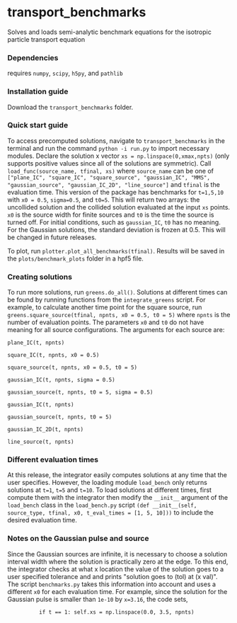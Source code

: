 # transport_benchmarks
Solves and loads semi-analytic benchmark equations for the isotropic particle transport equation 

### Dependencies 
requires `numpy`, `scipy`, `h5py`, and `pathlib`

### Installation guide 
Download the `transport_benchmarks` folder. 

### Quick start guide
To access precomputed solutions, navigate to `transport_benchmarks` in the terminal and run the command `python -i run.py` to import necessary modules. Declare the solution x vector `xs = np.linspace(0,xmax,npts)` (only supports positive values since all of the solutions are symmetric). Call `load_func(source_name, tfinal, xs)` where `source_name` can be one of `["plane_IC", "square_IC", "square_source", "gaussian_IC", "MMS", "gaussian_source", "gaussian_IC_2D", "line_source"]` and `tfinal` is the evaluation time. This version of the package has benchmarks for `t=1,5,10` with `x0 = 0.5`, `sigma=0.5`, and `t0=5`. This will return two arrays: the uncollided solution and the collided solution evaluated at the input `xs` points. `x0` is the source width for finite sources and `t0` is the time the source is turned off. For initial conditions, such as `gaussian_IC`, `t0` has no meaning. For the Gaussian solutions, the standard deviation is frozen at 0.5. This will be changed in future releases. 

To plot, run `plotter.plot_all_benchmarks(tfinal)`. Results will be saved in the `plots/benchmark_plots` folder in a hpf5 file. 

### Creating solutions
To run more solutions, run `greens.do_all()`. Solutions at different times can be found by running functions from the `integrate_greens` script. For example, to calculate another time point for the square source, run `greens.square_source(tfinal, npnts, x0 = 0.5, t0 = 5)` where `npnts` is the number of evaluation points. The parameters `x0` and `t0` do not have meaning for all source configurations. The arguments for each source are:

``plane_IC(t, npnts)``

``square_IC(t, npnts, x0 = 0.5)``

``square_source(t, npnts, x0 = 0.5, t0 = 5)``

``gaussian_IC(t, npnts, sigma = 0.5)``

``gaussian_source(t, npnts, t0 = 5, sigma = 0.5)``


``gaussian_IC(t, npnts)``

``gaussian_source(t, npnts, t0 = 5)``


``gaussian_IC_2D(t, npnts)``

``line_source(t, npnts)``

### Different evaluation times
At this release, the integrator easily computes solutions at any time that the user specifies. However, the loading module `load_bench` only returns solutions at `t=1`, `t=5` and `t=10`. To load solutions at different times, first compute them with the integrator then modify the ``__init__`` argument of the `load_bench` class  in the `load_bench.py` script ``(def __init__(self, source_type, tfinal, x0, t_eval_times = [1, 5, 10]))`` to include the desired evaluation time. 

### Notes on the Gaussian pulse and source
Since the Gaussian sources are infinite, it is necessary to choose a solution interval width where the solution is practically zero at the edge. To this end, the integrator checks at what x location the value of the solution goes to a user specified tolerance and and prints "solution goes to (tol) at (x val)". The script `benchmarks.py` takes this information into account and uses a different `x0` for each evaluation time. For example, since the solution for the Gaussian pulse is smaller than `1e-10` by `x=3.16`, the code sets,

``           if t == 1:
                self.xs = np.linspace(0.0, 3.5, npnts)
``
